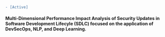 ```diff
- [Active]
```
#### Multi-Dimensional Performance Impact Analysis of Security Updates in Software Development Lifecyle (SDLC) focused on the application of DevSecOps, NLP, and Deep Learning.
